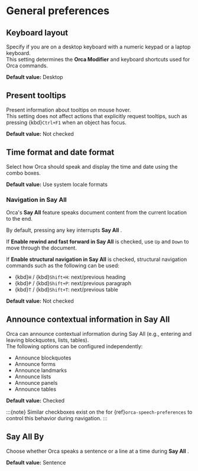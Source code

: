 
# General preferences

## Keyboard layout

Specify if you are on a desktop keyboard with a numeric keypad or a laptop keyboard.  
This setting determines the **Orca Modifier** and keyboard shortcuts used for Orca commands.  

**Default value:** Desktop

## Present tooltips

Present information about tooltips on mouse hover.  
This setting does not affect actions that explicitly request tooltips, such as pressing {kbd}`Ctrl+F1` when an object has focus.  

**Default value:** Not checked


<!--
This feature doesn't work at all and leaves Orca in a stuck, unusable state. Commenting out for now.

Mouse commands don't work either but at least they don't permanently disable Orca:
https://help.gnome.org/users/orca/stable/commands_mouse.html.en

## Speak object under mouse

Enable Orca to present information about the object under the mouse pointer when using the Mouse Review feature, see {ref}`orca-mouse-review`.  

**Default value:** Not checked
-->

## Time format and date format

Select how Orca should speak and display the time and date using the combo boxes.  

**Default value:** Use system locale formats

### Navigation in Say All

Orca's **Say All** feature speaks document content from the current location to the end.  

By default, pressing any key interrupts **Say All** .

If **Enable rewind and fast forward in Say All** is checked, use `Up` and `Down` to move through the document.

If **Enable structural navigation in Say All** is checked, structural navigation commands such as the following can be used:

-  {kbd}`H` /  {kbd}`Shift+H`: next/previous heading
-  {kbd}`P` /  {kbd}`Shift+P`: next/previous paragraph
-  {kbd}`T` /  {kbd}`Shift+T`: next/previous table

**Default value:** Not checked

## Announce contextual information in Say All

Orca can announce contextual information during Say All (e.g., entering and leaving blockquotes, lists, tables).  
The following options can be configured independently:

- Announce blockquotes 
- Announce forms 
- Announce landmarks
- Announce lists 
- Announce panels
- Announce tables

**Default value:** Checked

:::{note}
Similar checkboxes exist on the for {ref}`orca-speech-preferences` to control this behavior during navigation.
:::

## Say All By

Choose whether Orca speaks a sentence or a line at a time during **Say All** .  

**Default value:** Sentence